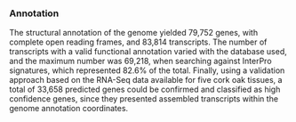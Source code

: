 ### Annotation

The structural annotation of the genome yielded 79,752 genes, with complete open reading frames, and 83,814 transcripts. The number of transcripts with a valid functional annotation varied with the database used, and the maximum number was 69,218, when searching against InterPro signatures, which represented 82.6% of the total. Finally, using a validation approach based on the RNA-Seq data available for five cork oak tissues, a total of 33,658 predicted genes could be confirmed and classified as high confidence genes, since they presented assembled transcripts within the genome annotation coordinates.
